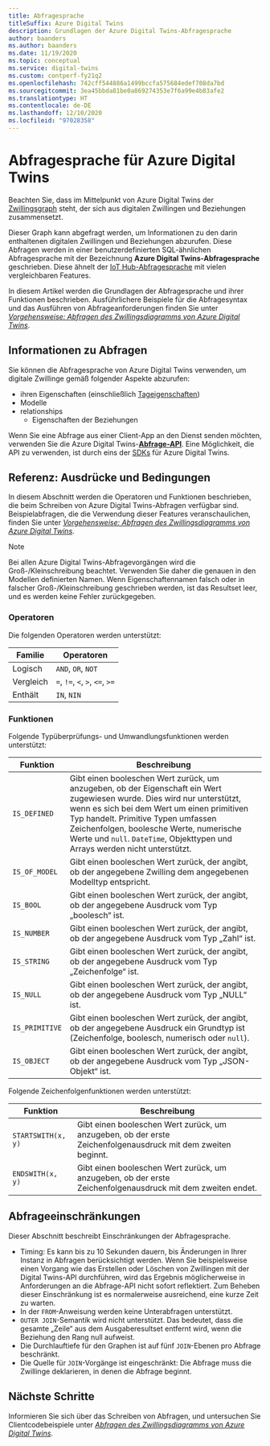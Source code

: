 ```yaml
---
title: Abfragesprache
titleSuffix: Azure Digital Twins
description: Grundlagen der Azure Digital Twins-Abfragesprache
author: baanders
ms.author: baanders
ms.date: 11/19/2020
ms.topic: conceptual
ms.service: digital-twins
ms.custom: contperf-fy21q2
ms.openlocfilehash: 742cff544886a1499bccfa575684edef708da7bd
ms.sourcegitcommit: 3ea45bbda81be0a869274353e7f6a99e4b83afe2
ms.translationtype: HT
ms.contentlocale: de-DE
ms.lasthandoff: 12/10/2020
ms.locfileid: "97028358"
---
```

# <a name="about-the-query-language-for-azure-digital-twins"></a>Abfragesprache für Azure Digital Twins

Beachten Sie, dass im Mittelpunkt von Azure Digital Twins der [Zwillingsgraph](concepts-twins-graph.md) steht, der sich aus digitalen Zwillingen und Beziehungen zusammensetzt. 

Dieser Graph kann abgefragt werden, um Informationen zu den darin enthaltenen digitalen Zwillingen und Beziehungen abzurufen. Diese Abfragen werden in einer benutzerdefinierten SQL-ähnlichen Abfragesprache mit der Bezeichnung **Azure Digital Twins-Abfragesprache** geschrieben. Diese ähnelt der [IoT Hub-Abfragesprache](../iot-hub/iot-hub-devguide-query-language.md) mit vielen vergleichbaren Features.

In diesem Artikel werden die Grundlagen der Abfragesprache und ihrer Funktionen beschrieben. Ausführlichere Beispiele für die Abfragesyntax und das Ausführen von Abfrageanforderungen finden Sie unter [*Vorgehensweise: Abfragen des Zwillingsdiagramms von Azure Digital Twins*](how-to-query-graph.md).

## <a name="about-the-queries"></a>Informationen zu Abfragen

Sie können die Abfragesprache von Azure Digital Twins verwenden, um digitale Zwillinge gemäß folgender Aspekte abzurufen:
* ihren Eigenschaften (einschließlich [Tageigenschaften](how-to-use-tags.md))
* Modelle
* relationships
  - Eigenschaften der Beziehungen

Wenn Sie eine Abfrage aus einer Client-App an den Dienst senden möchten, verwenden Sie die Azure Digital Twins-[**Abfrage-API**](/rest/api/digital-twins/dataplane/query). Eine Möglichkeit, die API zu verwenden, ist durch eins der [SDKs](how-to-use-apis-sdks.md#overview-data-plane-apis) für Azure Digital Twins.

## <a name="reference-expressions-and-conditions"></a>Referenz: Ausdrücke und Bedingungen

In diesem Abschnitt werden die Operatoren und Funktionen beschrieben, die beim Schreiben von Azure Digital Twins-Abfragen verfügbar sind. Beispielabfragen, die die Verwendung dieser Features veranschaulichen, finden Sie unter [*Vorgehensweise: Abfragen des Zwillingsdiagramms von Azure Digital Twins*](how-to-query-graph.md).

> [!NOTE]
> Bei allen Azure Digital Twins-Abfragevorgängen wird die Groß-/Kleinschreibung beachtet. Verwenden Sie daher die genauen in den Modellen definierten Namen. Wenn Eigenschaftennamen falsch oder in falscher Groß-/Kleinschreibung geschrieben werden, ist das Resultset leer, und es werden keine Fehler zurückgegeben.

### <a name="operators"></a>Operatoren

Die folgenden Operatoren werden unterstützt:

| Familie | Operatoren |
| --- | --- |
| Logisch |`AND`, `OR`, `NOT` |
| Vergleich | `=`, `!=`, `<`, `>`, `<=`, `>=` |
| Enthält | `IN`, `NIN` |

### <a name="functions"></a>Funktionen

Folgende Typüberprüfungs- und Umwandlungsfunktionen werden unterstützt:

| Funktion | Beschreibung |
| -------- | ----------- |
| `IS_DEFINED` | Gibt einen booleschen Wert zurück, um anzugeben, ob der Eigenschaft ein Wert zugewiesen wurde. Dies wird nur unterstützt, wenn es sich bei dem Wert um einen primitiven Typ handelt. Primitive Typen umfassen Zeichenfolgen, boolesche Werte, numerische Werte und `null`. `DateTime`, Objekttypen und Arrays werden nicht unterstützt. |
| `IS_OF_MODEL` | Gibt einen booleschen Wert zurück, der angibt, ob der angegebene Zwilling dem angegebenen Modelltyp entspricht. |
| `IS_BOOL` | Gibt einen booleschen Wert zurück, der angibt, ob der angegebene Ausdruck vom Typ „boolesch“ ist. |
| `IS_NUMBER` | Gibt einen booleschen Wert zurück, der angibt, ob der angegebene Ausdruck vom Typ „Zahl“ ist. |
| `IS_STRING` | Gibt einen booleschen Wert zurück, der angibt, ob der angegebene Ausdruck vom Typ „Zeichenfolge“ ist. |
| `IS_NULL` | Gibt einen booleschen Wert zurück, der angibt, ob der angegebene Ausdruck vom Typ „NULL“ ist. |
| `IS_PRIMITIVE` | Gibt einen booleschen Wert zurück, der angibt, ob der angegebene Ausdruck ein Grundtyp ist (Zeichenfolge, boolesch, numerisch oder `null`). |
| `IS_OBJECT` | Gibt einen booleschen Wert zurück, der angibt, ob der angegebene Ausdruck vom Typ „JSON-Objekt“ ist. |

Folgende Zeichenfolgenfunktionen werden unterstützt:

| Funktion | Beschreibung |
| -------- | ----------- |
| `STARTSWITH(x, y)` | Gibt einen booleschen Wert zurück, um anzugeben, ob der erste Zeichenfolgenausdruck mit dem zweiten beginnt. |
| `ENDSWITH(x, y)` | Gibt einen booleschen Wert zurück, um anzugeben, ob der erste Zeichenfolgenausdruck mit dem zweiten endet. |

## <a name="query-limitations"></a>Abfrageeinschränkungen

Dieser Abschnitt beschreibt Einschränkungen der Abfragesprache.

* Timing: Es kann bis zu 10 Sekunden dauern, bis Änderungen in Ihrer Instanz in Abfragen berücksichtigt werden. Wenn Sie beispielsweise einen Vorgang wie das Erstellen oder Löschen von Zwillingen mit der Digital Twins-API durchführen, wird das Ergebnis möglicherweise in Anforderungen an die Abfrage-API nicht sofort reflektiert. Zum Beheben dieser Einschränkung ist es normalerweise ausreichend, eine kurze Zeit zu warten.
* In der `FROM`-Anweisung werden keine Unterabfragen unterstützt.
* `OUTER JOIN`-Semantik wird nicht unterstützt. Das bedeutet, dass die gesamte „Zeile“ aus dem Ausgaberesultset entfernt wird, wenn die Beziehung den Rang null aufweist.
* Die Durchlauftiefe für den Graphen ist auf fünf `JOIN`-Ebenen pro Abfrage beschränkt.
* Die Quelle für `JOIN`-Vorgänge ist eingeschränkt: Die Abfrage muss die Zwillinge deklarieren, in denen die Abfrage beginnt.

## <a name="next-steps"></a>Nächste Schritte

Informieren Sie sich über das Schreiben von Abfragen, und untersuchen Sie Clientcodebeispiele unter [*Abfragen des Zwillingsdiagramms von Azure Digital Twins*](how-to-query-graph.md).